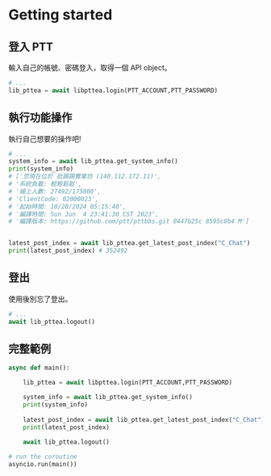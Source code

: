 # Getting started

## 登入 PTT
輸入自己的帳號、密碼登入，取得一個 API object。

```python
# ...
lib_pttea = await libpttea.login(PTT_ACCOUNT,PTT_PASSWORD)
```

## 執行功能操作
執行自己想要的操作吧!

```python
# ...
system_info = await lib_pttea.get_system_info()
print(system_info)
# ['您現在位於 批踢踢實業坊 (140.112.172.11)', 
# '系統負載: 輕輕鬆鬆', 
# '線上人數: 27492/175000', 
# 'ClientCode: 02000023', 
# '起始時間: 10/20/2024 05:15:40', 
# '編譯時間: Sun Jun  4 23:41:30 CST 2023', 
# '編譯版本: https://github.com/ptt/pttbbs.git 0447b25c 8595c8b4 M']


latest_post_index = await lib_pttea.get_latest_post_index("C_Chat")
print(latest_post_index) # 352492

```

## 登出
使用後別忘了登出。

```python
# ...
await lib_pttea.logout()
```


## 完整範例
```python
async def main():

    lib_pttea = await libpttea.login(PTT_ACCOUNT,PTT_PASSWORD)

    system_info = await lib_pttea.get_system_info()
    print(system_info)
    
    latest_post_index = await lib_pttea.get_latest_post_index("C_Chat")
    print(latest_post_index)
    
    await lib_pttea.logout()

# run the coroutine 
asyncio.run(main())
```





